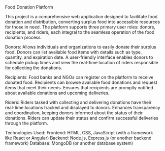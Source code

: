Food Donation Platform

This project is a comprehensive web application designed to facilitate food donation and distribution, converting surplus food into accessible resources for those in need. The platform supports three primary user roles: donors, recipients, and riders, each integral to the seamless operation of the food donation process.

Donors:
Allows individuals and organizations to easily donate their surplus food.
Donors can list available food items with details such as type, quantity, and expiration date.
A user-friendly interface enables donors to schedule pickup times and view the real-time location of riders responsible for collecting the donations.

Recipients:
Food banks and NGOs can register on the platform to receive donated food.
Recipients can browse available food donations and request items that meet their needs.
Ensures that recipients are promptly notified about available donations and upcoming deliveries.

Riders:
Riders tasked with collecting and delivering donations have their real-time locations tracked and displayed to donors.
Enhances transparency and coordination, keeping donors informed about the status of their donations.
Riders can update their status and confirm successful deliveries through the platform.

Technologies Used:
Frontend: HTML, CSS, JavaScript (with a framework like React or Angular)
Backend: Node.js, Express.js (or another backend framework)
Database: MongoDB (or another database system)
